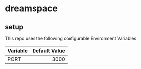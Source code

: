 # dreamspace

## setup
This repo uses the following configurable Environment Variables

| Variable | Default Value |
| :------- | ------------: |
| PORT     |          3000 |